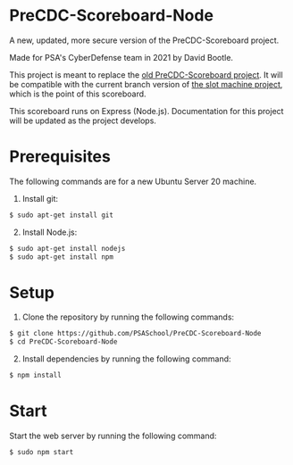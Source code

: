 # PreCDC-Scoreboard-Node
A new, updated, more secure version of the PreCDC-Scoreboard project.

Made for PSA's CyberDefense team in 2021 by David Bootle.

This project is meant to replace the [old PreCDC-Scoreboard project](https://github.com/PSASchool/PreCDC-Scoreboard). It will be compatible with the current branch version of [the slot machine project](https://github.com/PSASchool/Python-Slots), which is the point of this scoreboard. 

This scoreboard runs on Express (Node.js). Documentation for this project will be updated as the project develops.

# Prerequisites
The following commands are for a new Ubuntu Server 20 machine.

1. Install git:

```bash
$ sudo apt-get install git
```

2. Install Node.js:

```bash
$ sudo apt-get install nodejs
$ sudo apt-get install npm
```

# Setup
1. Clone the repository by running the following commands:

```bash
$ git clone https://github.com/PSASchool/PreCDC-Scoreboard-Node
$ cd PreCDC-Scoreboard-Node
```

2. Install dependencies by running the following command:
```bash
$ npm install
```

# Start
Start the web server by running the following command:

```bash
$ sudo npm start
```
